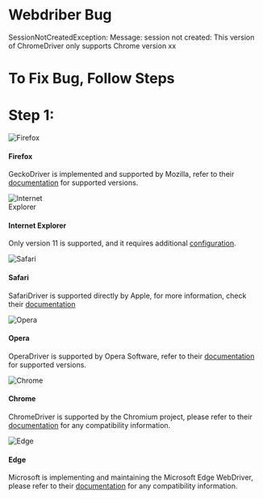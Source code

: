 # Webdriber Bug
SessionNotCreatedException: Message: session not created: This version of ChromeDriver only supports Chrome version xx

# To Fix Bug, Follow Steps

# Step 1:
<div class="pb-3 collapse show" id="supported-browsers" style=""><div class="card mb-3 border-0"><div class="row no-gutters align-items-center"><div class="col-md-2 text-center"><img class="w-100 shadow-1-strong rounded" style="max-width:100px" src="/images/browsers/firefox.svg" alt="Firefox"></div><div class="col-md-10"><div class="card-body"><h4 class="card-title font-weight-bold">Firefox</h4><p class="card-text">GeckoDriver is implemented and supported by Mozilla, refer to their
<a href="https://firefox-source-docs.mozilla.org/testing/geckodriver/Support.html">documentation</a>
for supported versions.</p></div></div></div></div><div class="card mb-3 border-0"><div class="row no-gutters align-items-center"><div class="col-md-2 text-center"><img class="w-100 shadow-1-strong rounded" style="max-width:100px" src="/images/browsers/internet-explorer.svg" alt="Internet Explorer"></div><div class="col-md-10"><div class="card-body"><h4 class="card-title font-weight-bold">Internet Explorer</h4><p class="card-text">Only version 11 is supported, and it requires additional
<a href="https://github.com/SeleniumHQ/selenium/wiki/InternetExplorerDriver#required-configuration">configuration</a>.</p></div></div></div></div><div class="card mb-3 border-0"><div class="row no-gutters align-items-center"><div class="col-md-2 text-center"><img class="w-100 shadow-1-strong rounded" style="max-width:100px" src="/images/browsers/safari.svg" alt="Safari"></div><div class="col-md-10"><div class="card-body"><h4 class="card-title font-weight-bold">Safari</h4><p class="card-text">SafariDriver is supported directly by Apple, for more information, check their
<a href="https://developer.apple.com/documentation/webkit/about_webdriver_for_safari">documentation</a></p></div></div></div></div><div class="card mb-3 border-0"><div class="row no-gutters"><div class="col-md-2 text-center"><img class="w-100 shadow-1-strong rounded" style="max-width:100px" src="/images/browsers/opera.svg" alt="Opera"></div><div class="col-md-10"><div class="card-body"><h4 class="card-title font-weight-bold">Opera</h4><p class="card-text">OperaDriver is supported by Opera Software, refer to their
<a href="https://github.com/operasoftware/operachromiumdriver/releases">documentation</a>
for supported versions.</p></div></div></div></div><div class="card mb-3 border-0"><div class="row no-gutters align-items-center"><div class="col-md-2 text-center"><img class="w-100 shadow-1-strong rounded" style="max-width:100px" src="/images/browsers/chrome.svg" alt="Chrome"></div><div class="col-md-10"><div class="card-body"><h4 class="card-title font-weight-bold">Chrome</h4><p class="card-text">ChromeDriver is supported by the Chromium project, please refer to their
<a href="https://chromedriver.chromium.org/">documentation</a>
for any compatibility information.</p></div></div></div></div><div class="card mb-3 border-0"><div class="row no-gutters align-items-center"><div class="col-md-2 text-center"><img class="w-100 shadow-1-strong rounded" style="max-width:100px" src="/images/browsers/edge.svg" alt="Edge"></div><div class="col-md-10"><div class="card-body"><h4 class="card-title font-weight-bold">Edge</h4><p class="card-text">Microsoft is implementing and maintaining the Microsoft Edge WebDriver, please refer to their
<a href="https://developer.microsoft.com/en-us/microsoft-edge/tools/webdriver/#downloads">documentation</a>
for any compatibility information.</p></div></div></div></div></div>
